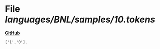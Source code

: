# File _languages/BNL/samples/10.tokens_
**[GitHub](https://github.com/softlang/yas/blob/master/languages/BNL/samples/10.tokens)**
```
['1','0'].
```
